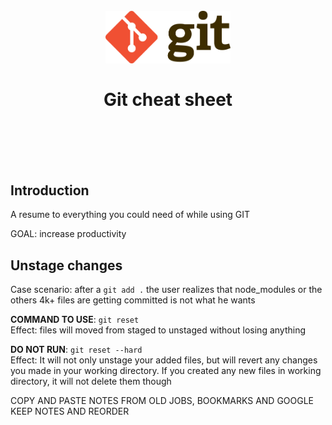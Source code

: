 <h1 align="center">
<br>
  <img src="/img/git-logo.png" alt="Git cheat sheet" width=200"></a>
  <br>
    <br>
  Git cheat sheet
</h1>
<br><br><br><br>

## Introduction
A resume to everything you could need of while using GIT

GOAL: increase productivity

## Unstage changes
Case scenario: after a `git add .` the user realizes that node_modules or the others 4k+ files are getting committed is not what he wants

**COMMAND TO USE**: `git reset`
<br>Effect: files will moved from staged to unstaged without losing anything

**DO NOT RUN**: `git reset --hard`
<br>Effect: It will not only unstage your added files, but will revert any changes you made in your working directory. If you created any new files in working directory, it will not delete them though





COPY AND PASTE NOTES FROM OLD JOBS, BOOKMARKS AND GOOGLE KEEP NOTES AND REORDER
